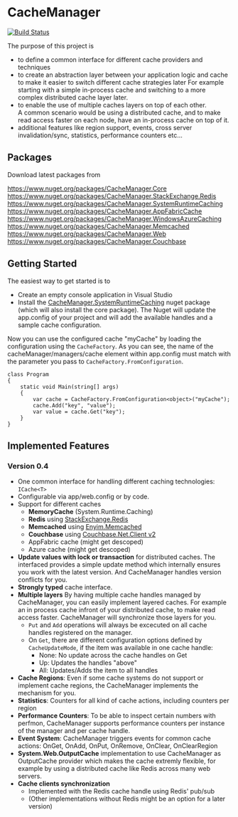 # CacheManager

[![Build Status](https://travis-ci.org/MichaCo/CacheManager.svg?branch=master)](https://travis-ci.org/MichaCo/CacheManager)

The purpose of this project is 

* to define a common interface for different cache providers and techniques
* to create an abstraction layer between your application logic and cache to make it easier to switch different cache strategies later 
For example starting with a simple in-process cache and switching to a more complex distributed cache layer later.
* to enable the use of multiple caches layers on top of each other.   
A common scenario would be using a distributed cache, and to make read access faster on each node, have an in-process cache on top of it.  
* additional features like region support, events, cross server invalidation/sync, statistics, performance counters etc...

## Packages
Download latest packages from

https://www.nuget.org/packages/CacheManager.Core 
https://www.nuget.org/packages/CacheManager.StackExchange.Redis
https://www.nuget.org/packages/CacheManager.SystemRuntimeCaching 
https://www.nuget.org/packages/CacheManager.AppFabricCache 
https://www.nuget.org/packages/CacheManager.WindowsAzureCaching 
https://www.nuget.org/packages/CacheManager.Memcached  
https://www.nuget.org/packages/CacheManager.Web  
https://www.nuget.org/packages/CacheManager.Couchbase  

## Getting Started
The easiest way to get started is to

* Create an empty console application in Visual Studio
* Install the [CacheManager.SystemRuntimeCaching](https://www.nuget.org/packages/CacheManager.SystemRuntimeCaching ) nuget package (which will also install the core package).
The Nuget will update the app.config of your project and will add the available handles and a sample cache configuration.

Now you can use the configured cache "myCache" by loading the configuration using the `CacheFactory`.
As you can see, the name of the cacheManager/managers/cache element within app.config must match with the parameter you pass to `CacheFactory.FromConfiguration`.

    class Program
    {
        static void Main(string[] args)
        {
            var cache = CacheFactory.FromConfiguration<object>("myCache");
            cache.Add("key", "value");
            var value = cache.Get("key");
        }
    }

## Implemented Features

### Version 0.4

* One common interface for handling different caching technologies: `ICache<T>`
* Configurable via app/web.config or by code.
* Support for different caches
	* **MemoryCache** (System.Runtime.Caching)
	* **Redis** using [StackExchange.Redis](https://github.com/StackExchange/StackExchange.Redis)
	* **Memcached** using [Enyim.Memcached](https://github.com/enyim/EnyimMemcached)
	* **Couchbase** using [Couchbase.Net.Client v2](https://github.com/couchbase/couchbase-net-client)
	* AppFabric cache (might get descoped)
	* Azure cache (might get descoped)
* **Update values with lock or transaction** for distributed caches. 
The interfaced provides a simple update method which internally ensures you work with the latest version.
And CacheManager handles version conflicts for you.
* **Strongly typed** cache interface.
* **Multiple layers**
By having multiple cache handles managed by CacheManager, you can easily implement layered caches. For example an in process cache infront of your distributed cache, to make read access faster.
CacheManager will synchronize those layers for you. 
	* `Put` and `Add` operations will always be excecuted on all cache handles registered on the manager.
	* On `Get`, there are different configuration options defined by `CacheUpdateMode`, if the item was available in one cache handle:
		* None: No update across the cache handles on Get
		* Up: Updates the handles "above"
		* All: Updates/Adds the item to all handles
* **Cache Regions**: Even if some cache systems do not support or implement cache regions, the CacheManager implements the mechanism for you.
* **Statistics**: Counters for all kind of cache actions, including counters per region
* **Performance Counters**: To be able to inspect certain numbers with perfmon, CacheManager supports performance counters per instance of the manager and per cache handle.
* **Event System**: CacheManager triggers events for common cache actions:
OnGet, OnAdd, OnPut, OnRemove, OnClear, OnClearRegion
* **System.Web.OutputCache** implementation to use CacheManager as OutputCache provider which makes the cache extremly flexible, for example by using a distributed cache like Redis across many web servers.
* **Cache clients synchronization** 
	* Implemented with the Redis cache handle using Redis' pub/sub
	* (Other implementations without Redis might be an option for a later version)

